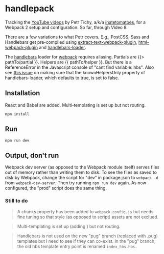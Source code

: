 # handlepack

Tracking the [YouTube videos](https://www.youtube.com/playlist?list=PLkEZWD8wbltnRp6nRR8kv97RbpcUdNawY) by Petr Tichy, a/k/a [ihatetomatoes](https://ihatetomatoes.net/), for a Webpack 2 setup and configuration. So far, through Video 8. 

There are a few variations to what Petr covers. E.g., PostCSS, Sass and Handlebars get pre-compiled using [extract-text-webpack-plugin](https://www.npmjs.com/package/extract-text-webpack-plugin), [html-webpack-plugin](https://github.com/jantimon/html-webpack-plugin) and [handlebars-loader](https://github.com/pcardune/handlebars-loader).

The [handlebars](http://handlebarsjs.com) loader for [webpack](https://github.com/webpack/webpack) requires aliasing. Partials are {{> pathTo/partial }}. Helpers are {{ pathTo/helper }}. But there is a ReferenceError in the Javascript console of "cant find variable: hbs". Also see [this issue](https://github.com/pcardune/handlebars-loader/issues/118) on making sure that the knownHelpersOnly property of handlebars-loader, which defaults to true, is set to false.

## Installation

React and Babel are added. Multi-templating is set up but not routing. 

`npm install`

## Run

`npm run dev`

## Output, don't run

Webpack dev server (as opposed to the Webpack module itself) serves files out of memory rather than writing them to disk. To see the files as saved to disk by Webpack, change the script for "dev" in package.json to `webpack -d` from `webpack-dev-server`.  Then try running `npm run dev` again. As now configured, the "prod" script does the same thing.

### Still to do

>A chunks property has been added to `webpack.config.js` but needs fine tuning so that style (as opposed to script) assets are not exclued.

>Multi-templating is set up (adding ) but not routing.

>Handlebars is not used on the new "pug" branch (replaced with .pug) templates but I need to see if they can co-exist. In the "pug" branch, the old hbs template entry point is renamed `index_hbs.hbs.`
